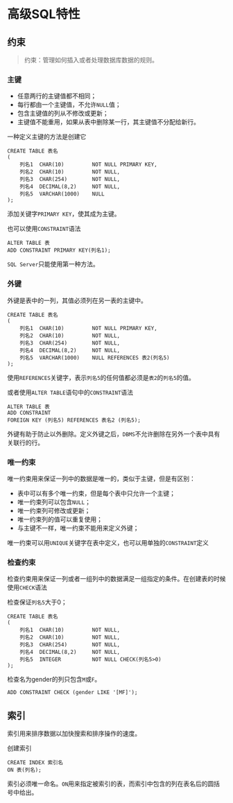 # 高级SQL特性

## 约束
> 约束：管理如何插入或者处理数据库数据的规则。

### 主键

- 任意两行的主键值都不相同；
- 每行都由一个主键值，不允许`NULL`值；
- 包含主键值的列从不修改或更新；
- 主键值不能重用，如果从表中删除某一行，其主键值不分配给新行。

一种定义主键的方法是创建它
    
    CREATE TABLE 表名
    (
        列名1  CHAR(10)         NOT NULL PRIMARY KEY,
        列名2  CHAR(10)         NOT NULL,
        列名3  CHAR(254)        NOT NULL,
        列名4  DECIMAL(8,2)     NOT NULL,
        列名5  VARCHAR(1000)    NULL
    );

添加关键字`PRIMARY KEY`，使其成为主键。

也可以使用`CONSTRAINT`语法

    ALTER TABLE 表
    ADD CONSTRAINT PRIMARY KEY(列名1);

`SQL Server`只能使用第一种方法。

### 外键

外键是表中的一列，其值必须列在另一表的主键中。

    CREATE TABLE 表名
    (
        列名1  CHAR(10)         NOT NULL PRIMARY KEY,
        列名2  CHAR(10)         NOT NULL,
        列名3  CHAR(254)        NOT NULL,
        列名4  DECIMAL(8,2)     NOT NULL,
        列名5  VARCHAR(1000)    NULL REFERENCES 表2(列名5)
    );

使用`REFERENCES`关键字，表示`列名5`的任何值都必须是`表2`的`列名5`的值。

或者使用`ALTER TABLE`语句中的`CONSTRAINT`语法

    ALTER TABLE 表
    ADD CONSTRAINT
    FOREIGN KEY (列名5) REFERENCES 表名2 (列名5);

外键有助于防止以外删除。定义外键之后，`DBMS`不允许删除在另外一个表中具有关联行的行。

### 唯一约束

唯一约束用来保证一列中的数据是唯一的，类似于主键，但是有区别：

- 表中可以有多个唯一约束，但是每个表中只允许一个主键；
- 唯一约束列可以包含`NULL`；
- 唯一约束列可修改或更新；
- 唯一约束列的值可以重复使用；
- 与主键不一样，唯一约束不能用来定义外键；

唯一约束可以用`UNIQUE`关键字在表中定义，也可以用单独的`CONSTRAINT`定义

### 检查约束

检查约束用来保证一列或者一组列中的数据满足一组指定的条件。在创建表的时候使用`CHECK`语法

检查保证`列名5`大于0；

    CREATE TABLE 表名
    (
        列名1  CHAR(10)         NOT NULL,
        列名2  CHAR(10)         NOT NULL,
        列名3  CHAR(254)        NOT NULL,
        列名4  DECIMAL(8,2)     NOT NULL,
        列名5  INTEGER          NOT NULL CHECK(列名5>0)
    );

检查名为gender的列只包含`M`或`F`。

    ADD CONSTRAINT CHECK (gender LIKE '[MF]');



## 索引

索引用来排序数据以加快搜索和排序操作的速度。

创建索引

    CREATE INDEX 索引名
    ON 表(列名);

索引必须唯一命名。`ON`用来指定被索引的表，而索引中包含的列在表名后的圆括号中给出。




